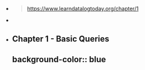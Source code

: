 - > https://www.learndatalogtoday.org/chapter/1
-
- ## Chapter 1 - Basic Queries
  background-color:: blue
	-